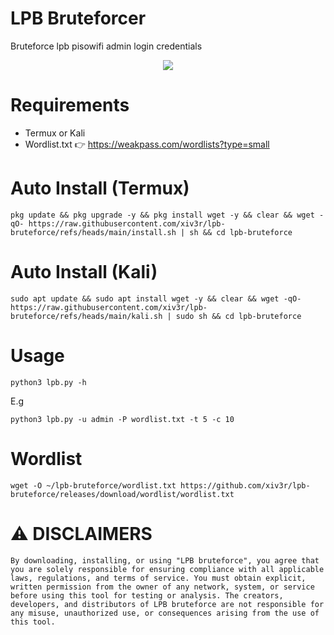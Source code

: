 # LPB Bruteforcer
Bruteforce lpb pisowifi admin login credentials

<div align="center">
<img src="https://github.com/xiv3r/lpb-bruteforce/blob/main/image/lpbrute.png">
</div>

# Requirements
- Termux or Kali
- Wordlist.txt 👉 https://weakpass.com/wordlists?type=small

# Auto Install (Termux)
```
pkg update && pkg upgrade -y && pkg install wget -y && clear && wget -qO- https://raw.githubusercontent.com/xiv3r/lpb-bruteforce/refs/heads/main/install.sh | sh && cd lpb-bruteforce
```

# Auto Install (Kali)
```
sudo apt update && sudo apt install wget -y && clear && wget -qO- https://raw.githubusercontent.com/xiv3r/lpb-bruteforce/refs/heads/main/kali.sh | sudo sh && cd lpb-bruteforce 
```

# Usage
```
python3 lpb.py -h
```
E.g
```
python3 lpb.py -u admin -P wordlist.txt -t 5 -c 10
```

# Wordlist
```
wget -O ~/lpb-bruteforce/wordlist.txt https://github.com/xiv3r/lpb-bruteforce/releases/download/wordlist/wordlist.txt
```
# ⚠️ DISCLAIMERS
`By downloading, installing, or using "LPB bruteforce", you agree that you are solely responsible for ensuring compliance with all applicable laws, regulations, and terms of service. You must obtain explicit, written permission from the owner of any network, system, or service before using this tool for testing or analysis. The creators, developers, and distributors of LPB bruteforce are not responsible for any misuse, unauthorized use, or consequences arising from the use of this tool.`
